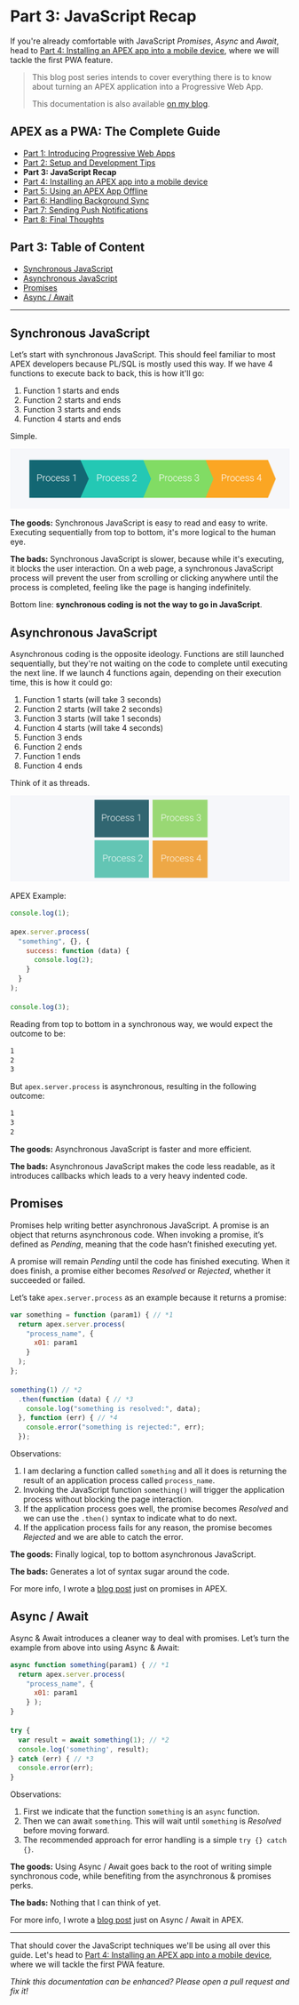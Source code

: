 # Part 3: JavaScript Recap

If you're already comfortable with JavaScript _Promises_, _Async_ and _Await_, head to [Part 4: Installing an APEX app into a mobile device](./doc/part4.md), where we will tackle the first PWA feature.

> This blog post series intends to cover everything there is to know about turning an APEX application into a Progressive Web App.
>
> This documentation is also available [on my blog](https://vmorneau.me/apex-pwa-part3).

## APEX as a PWA: The Complete Guide

- [Part 1: Introducing Progressive Web Apps](./doc/part1.md)
- [Part 2: Setup and Development Tips](./doc/part2.md)
- **Part 3: JavaScript Recap**
- [Part 4: Installing an APEX app into a mobile device](./doc/part4.md)
- [Part 5: Using an APEX App Offline](./doc/part5.md)
- [Part 6: Handling Background Sync](./doc/part6.md)
- [Part 7: Sending Push Notifications](./doc/part7.md)
- [Part 8: Final Thoughts](./doc/part8.md)

## Part 3: Table of Content

- [Synchronous JavaScript](#synchronous-javascript)
- [Asynchronous JavaScript](#asynchronous-javascript)
- [Promises](#promises)
- [Async / Await](#async-await)

---

## Synchronous JavaScript

Let’s start with synchronous JavaScript. This should feel familiar to most APEX developers because PL/SQL is mostly used this way. If we have 4 functions to execute back to back, this is how it'll go:

1. Function 1 starts and ends
2. Function 2 starts and ends
3. Function 3 starts and ends
4. Function 4 starts and ends

Simple.

![Synchronous JavaScript](./part3-synchronous.png)

**The goods:** Synchronous JavaScript is easy to read and easy to write. Executing sequentially from top to bottom, it's more logical to the human eye.

**The bads:** Synchronous JavaScript is slower, because while it's executing, it blocks the user interaction. On a web page, a synchronous JavaScript process will prevent the user from scrolling or clicking anywhere until the process is completed, feeling like the page is hanging indefinitely.

Bottom line: **synchronous coding is not the way to go in JavaScript**.

## Asynchronous JavaScript

Asynchronous coding is the opposite ideology. Functions are still launched sequentially, but they're not waiting on the code to complete until executing the next line. If we launch 4 functions again, depending on their execution time, this is how it could go:

1. Function 1 starts (will take 3 seconds)
2. Function 2 starts (will take 2 seconds)
3. Function 3 starts (will take 1 seconds)
4. Function 4 starts (will take 4 seconds)
5. Function 3 ends
6. Function 2 ends
7. Function 1 ends
8. Function 4 ends

Think of it as threads.

![Asynchronous JavaScript](./part3-asynchronous.png)

APEX Example:

```javascript
console.log(1);

apex.server.process(
  "something", {}, {
    success: function (data) {
      console.log(2);
    }
  }
);

console.log(3);
```

Reading from top to bottom in a synchronous way, we would expect the outcome to be:

```bash
1
2
3
```

But `apex.server.process` is asynchronous, resulting in the following outcome:

```bash
1
3
2
```

**The goods:** Asynchronous JavaScript is faster and more efficient.

**The bads:** Asynchronous JavaScript makes the code less readable, as it introduces callbacks which leads to a very heavy indented code.

## Promises

Promises help writing better asynchronous JavaScript. A promise is an object that returns asynchronous code. When invoking a promise, it’s defined as _Pending_, meaning that the code hasn’t finished executing yet.

A promise will remain _Pending_ until the code has finished executing. When it does finish, a promise either becomes _Resolved_ or _Rejected_, whether it succeeded or failed.

Let’s take `apex.server.process` as an example because it returns a promise:

```javascript
var something = function (param1) { // *1
  return apex.server.process(
    "process_name", {
      x01: param1
    }
  );
};

something(1) // *2
  .then(function (data) { // *3
    console.log("something is resolved:", data);
  }, function (err) { // *4
    console.error("something is rejected:", err);
  });
```

Observations:

1. I am declaring a function called `something` and all it does is returning the result of an application process called `process_name`.
2. Invoking the JavaScript function `something()` will trigger the application process without blocking the page interaction.
3. If the application process goes well, the promise becomes _Resolved_ and we can use the `.then()` syntax to indicate what to do next.
4. If the application process fails for any reason, the promise becomes _Rejected_ and we are able to catch the error.

**The goods:** Finally logical, top to bottom asynchronous JavaScript.

**The bads:** Generates a lot of syntax sugar around the code.

For more info, I wrote a [blog post](https://vmorneau.me/javascript-promises-in-apex/) just on promises in APEX.

## Async / Await

Async & Await introduces a cleaner way to deal with promises. Let’s turn the example from above into using Async & Await:

```javascript
async function something(param1) { // *1
  return apex.server.process(
    "process_name", {
      x01: param1  
    } );
}

try {
  var result = await something(1); // *2
  console.log('something', result);
} catch (err) { // *3
  console.error(err);
}
```

Observations:

1. First we indicate that the function `something` is an `async` function.
2. Then we can await `something`. This will wait until `something` is _Resolved_ before moving forward.
3. The recommended approach for error handling is a simple `try {} catch {}`.

**The goods:** Using Async / Await goes back to the root of writing simple synchronous code, while benefiting from the asynchronous & promises perks.

**The bads:** Nothing that I can think of yet.

For more info, I wrote a [blog post](https://vmorneau.me/javascript-async-await/) just on Async / Await in APEX.

---

That should cover the JavaScript techniques we'll be using all over this guide. Let's head to [Part 4: Installing an APEX app into a mobile device](./doc/part4.md), where we will tackle the first PWA feature.

_Think this documentation can be enhanced? Please open a pull request and fix it!_
